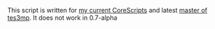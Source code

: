 This script is written for [my current CoreScripts](https://github.com/uramer/CoreScripts/tree/0.7.1-async) and latest [master of tes3mp](https://github.com/TES3MP/openmw-tes3mp).
It does not work in 0.7-alpha